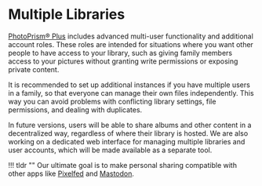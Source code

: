 # Multiple Libraries

[PhotoPrism® Plus](https://www.photoprism.app/editions#compare) includes advanced multi-user functionality and additional account roles. These roles are intended for situations where you want other people to have access to your library, such as giving family members access to your pictures without granting write permissions or exposing private content.

It is recommended to set up additional instances if you have multiple users in a family, so that everyone can manage their own files independently. This way you can avoid problems with conflicting library settings, file permissions, and dealing with duplicates.

In future versions, users will be able to share albums and other content in a decentralized way, regardless of where their library is hosted. We are also working on a dedicated web interface for managing multiple libraries and user accounts, which will be made available as a separate tool.

!!! tldr ""
    Our ultimate goal is to make personal sharing compatible with other apps like [Pixelfed](https://pixelfed.org/) and [Mastodon](https://joinmastodon.org/).
